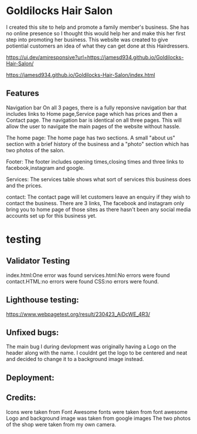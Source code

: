 # Goldilocks Hair Salon

I created this site to help and promote a family member's business. She has no online presence so I thought this would help her and make this her first step into promoting her business. This website was created to give potiential customers an idea of what they can get done at this Hairdressers.

https://ui.dev/amiresponsive?url=https://jamesd934.github.io/Goldilocks-Hair-Salon/

https://jamesd934.github.io/Goldilocks-Hair-Salon/index.html


## Features
Navigation bar
On all 3 pages, there is a fully reponsive navigation bar that includes links to Home page,Service page which has prices and then a Contact page. The navigation bar is identical on all three pages. 
This will allow the user to navigate the main pages of the website without hassle. 

The home page:
The home page has two sections. A small "about us" section with a brief history of the business and a "photo" section which has two photos of the salon. 

Footer:
The footer includes opening times,closing times and three links to facebook,instagram and google. 

Services:
The services table shows what sort of services this business does and the prices.

contact:
The contact page will let customers leave an enquiry if they wish to contact the business. 
There are 3 links, The facebook and instagram only bring you to home page of those sites as there hasn't been any social media accounts set up for this business yet. 

# testing
## Validator Testing
index.html:One error was found 
services.html:No errors were found
contact.HTML:no errors were found
CSS:no errors were found.
## Lighthouse testing: 
https://www.webpagetest.org/result/230423_AiDcWE_4R3/

## Unfixed bugs:
The main bug I during devlopment was originally having a Logo on the header along with the name. I couldnt get the logo to be centered and neat and decided to change it to a background image instead.

## Deployment:

## Credits:
Icons were taken from Font Awesome
fonts were taken from font awesome
Logo and background image was taken from google images
The two photos of the shop were taken from my own camera.